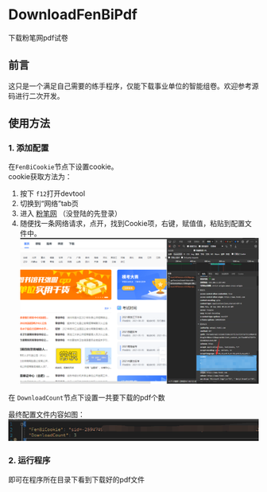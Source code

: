# DownloadFenBiPdf
下载粉笔网pdf试卷

## 前言
这只是一个满足自己需要的练手程序，仅能下载事业单位的智能组卷。欢迎参考源码进行二次开发。

## 使用方法
### 1. 添加配置
  在`FenBiCookie`节点下设置cookie。  
  cookie获取方法为：  
  1. 按下 `f12`打开devtool
  1. 切换到“网络”tab页
  1. 进入 [粉笔网](https://www.fenbi.com/page/home) （没登陆的先登录）
  1. 随便找一条网络请求，点开，找到Cookie项，右键，赋值值，粘贴到配置文件中。
  ![获取Cookie图示](img/cookie.png)  
  
  在 `DownloadCount`节点下设置一共要下载的pdf个数  

  最终配置文件内容如图：  
  ![整体配置](img/config.png)
### 2. 运行程序  
即可在程序所在目录下看到下载好的pdf文件
